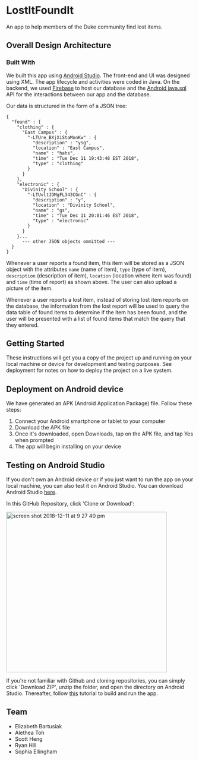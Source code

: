 # LostItFoundIt

An app to help members of the Duke community find lost items. 

## Overall Design Architecture

### Built With

We built this app using [Android Studio](https://developer.android.com/studio/). The front-end and UI was designed using XML. The app lifecycle and activities were coded in Java. On the backend, we used [Firebase](https://firebase.google.com/) to host our database and the [Android java.sql](https://developer.android.com/reference/java/sql/package-summary) API for the interactions between our app and the database.

Our data is structured in the form of a JSON tree:

```
{
  "found" : {
    "clothing" : {
      "East Campus" : {
        "-LTUre_BXjXiStaMnnKw" : {
          "description" : "ysg",
          "location" : "East Campus",
          "name" : "hahs",
          "time" : "Tue Dec 11 19:43:48 EST 2018",
          "type" : "clothing"
        }
      }
    },
    "electronic" : {
      "Divinity School" : {
        "-LTUvltJDMgFL343CGnC" : {
          "description" : "y",
          "location" : "Divinity School",
          "name" : "gs",
          "time" : "Tue Dec 11 20:01:46 EST 2018",
          "type" : "electronic"
        }
      }
    }...
      --- other JSON objects ommitted ---
  }
}
```

Whenever a user reports a found item, this item will be stored as a JSON object with the attributes ```name``` (name of item), ```type``` (type of item), ```description``` (description of item), ```location``` (location where item was found) and ```time``` (time of report) as shown above. The user can also upload a picture of the item. 

Whenever a user reports a lost item, instead of storing lost item reports on the database, the information from the lost report will be used to query the data table of found items to determine if the item has been found, and the user will be presented with a list of found items that match the query that they entered. 



## Getting Started

These instructions will get you a copy of the project up and running on your local machine or device for development and testing purposes. See deployment for notes on how to deploy the project on a live system.

## Deployment on Android device
We have generated an APK (Android Application Package) file. Follow these steps:
1. Connect your Android smartphone or tablet to your computer
2. Download the APK file
3. Once it's downloaded, open Downloads, tap on the APK file, and tap Yes when prompted
4. The app will begin installing on your device

## Testing on Android Studio

If you don't own an Android device or if you just want to run the app on your local machine, you can also test it on Android Studio. You can download Android Studio [here](https://developer.android.com/studio/). 

In this GitHub Repository, click 'Clone or Download':
<p><img width="432" alt="screen shot 2018-12-11 at 9 27 40 pm" src="https://user-images.githubusercontent.com/22549537/49843002-a5476080-fd8b-11e8-9046-a00785a4d511.png"></p>

If you're not familiar with Github and cloning repositories, you can simply click 'Download ZIP', unzip the folder, and open the directory on Android Studio. Thereafter, follow [this](https://developer.android.com/studio/run/) tutorial to build and run the app. 

## Team

- Elizabeth Bartusiak
- Alethea Toh
- Scott Heng
- Ryan Hill
- Sophia Ellingham
